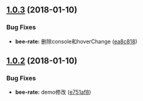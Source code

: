 <a name="1.0.3"></a>
## [1.0.3](https://github.com/tinper-bee/bee-rate/compare/1.0.2...1.0.3) (2018-01-10)


### Bug Fixes

* **bee-rate:** 删除console和hoverChange ([ea8c818](https://github.com/tinper-bee/bee-rate/commit/ea8c818))



<a name="1.0.2"></a>
## [1.0.2](https://github.com/tinper-bee/bee-rate/compare/e751af8...1.0.2) (2018-01-10)


### Bug Fixes

* **bee-rate:** demo修改 ([e751af8](https://github.com/tinper-bee/bee-rate/commit/e751af8))



